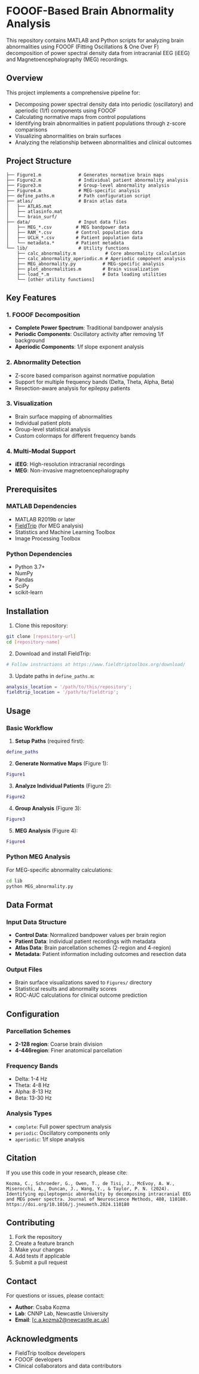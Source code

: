 # FOOOF-Based Brain Abnormality Analysis

This repository contains MATLAB and Python scripts for analyzing brain abnormalities using FOOOF (Fitting Oscillations & One Over F) decomposition of power spectral density data from intracranial EEG (iEEG) and Magnetoencephalography (MEG) recordings.

## Overview

This project implements a comprehensive pipeline for:
- Decomposing power spectral density data into periodic (oscillatory) and aperiodic (1/f) components using FOOOF
- Calculating normative maps from control populations
- Identifying brain abnormalities in patient populations through z-score comparisons
- Visualizing abnormalities on brain surfaces
- Analyzing the relationship between abnormalities and clinical outcomes

## Project Structure

```
├── Figure1.m              # Generates normative brain maps
├── Figure2.m              # Individual patient abnormality analysis
├── Figure3.m              # Group-level abnormality analysis
├── Figure4.m              # MEG-specific analysis
├── define_paths.m         # Path configuration script
├── atlas/                 # Brain atlas data
│   ├── ATLAS.mat
│   ├── atlasinfo.mat
│   └── brain_surf/
├── data/                  # Input data files
│   ├── MEG_*.csv         # MEG bandpower data
│   ├── RAM_*.csv         # Control population data
│   ├── UCLH_*.csv        # Patient population data
│   └── metadata.*        # Patient metadata
└── lib/                   # Utility functions
    ├── calc_abnormality.m           # Core abnormality calculation
    ├── calc_abnormality_aperiodic.m # Aperiodic component analysis
    ├── MEG_abnormality.py          # MEG-specific analysis
    ├── plot_abnormalities.m        # Brain visualization
    ├── load_*.m                    # Data loading utilities
    └── [other utility functions]
```

## Key Features

### 1. FOOOF Decomposition
- **Complete Power Spectrum**: Traditional bandpower analysis
- **Periodic Components**: Oscillatory activity after removing 1/f background
- **Aperiodic Components**: 1/f slope exponent analysis

### 2. Abnormality Detection
- Z-score based comparison against normative population
- Support for multiple frequency bands (Delta, Theta, Alpha, Beta)
- Resection-aware analysis for epilepsy patients

### 3. Visualization
- Brain surface mapping of abnormalities
- Individual patient plots
- Group-level statistical analysis
- Custom colormaps for different frequency bands

### 4. Multi-Modal Support
- **iEEG**: High-resolution intracranial recordings
- **MEG**: Non-invasive magnetoencephalography

## Prerequisites

### MATLAB Dependencies
- MATLAB R2019b or later
- [FieldTrip](https://www.fieldtriptoolbox.org/) (for MEG analysis)
- Statistics and Machine Learning Toolbox
- Image Processing Toolbox

### Python Dependencies
- Python 3.7+
- NumPy
- Pandas
- SciPy
- scikit-learn

## Installation

1. Clone this repository:
```bash
git clone [repository-url]
cd [repository-name]
```

2. Download and install FieldTrip:
```bash
# Follow instructions at https://www.fieldtriptoolbox.org/download/
```

3. Update paths in `define_paths.m`:
```matlab
analysis_location = '/path/to/this/repository';
fieldtrip_location = '/path/to/fieldtrip';
```

## Usage

### Basic Workflow

1. **Setup Paths** (required first):
```matlab
define_paths
```

2. **Generate Normative Maps** (Figure 1):
```matlab
Figure1
```

3. **Analyze Individual Patients** (Figure 2):
```matlab
Figure2
```

4. **Group Analysis** (Figure 3):
```matlab
Figure3
```

5. **MEG Analysis** (Figure 4):
```matlab
Figure4
```

### Python MEG Analysis

For MEG-specific abnormality calculations:
```bash
cd lib
python MEG_abnormality.py
```

## Data Format

### Input Data Structure
- **Control Data**: Normalized bandpower values per brain region
- **Patient Data**: Individual patient recordings with metadata
- **Atlas Data**: Brain parcellation schemes (2-region and 4-region)
- **Metadata**: Patient information including outcomes and resection data

### Output Files
- Brain surface visualizations saved to `Figures/` directory
- Statistical results and abnormality scores
- ROC-AUC calculations for clinical outcome prediction

## Configuration

### Parcellation Schemes
- **2-128 region**: Coarse brain division
- **4-446region**: Finer anatomical parcellation

### Frequency Bands
- Delta: 1-4 Hz
- Theta: 4-8 Hz
- Alpha: 8-13 Hz
- Beta: 13-30 Hz

### Analysis Types
- `complete`: Full power spectrum analysis
- `periodic`: Oscillatory components only
- `aperiodic`: 1/f slope analysis

## Citation

If you use this code in your research, please cite:

```
Kozma, C., Schroeder, G., Owen, T., de Tisi, J., McEvoy, A. W., Miserocchi, A., Duncan, J., Wang, Y., & Taylor, P. N. (2024). Identifying epileptogenic abnormality by decomposing intracranial EEG and MEG power spectra. Journal of Neuroscience Methods, 408, 110180. https://doi.org/10.1016/j.jneumeth.2024.110180
```

## Contributing

1. Fork the repository
2. Create a feature branch
3. Make your changes
4. Add tests if applicable
5. Submit a pull request



## Contact

For questions or issues, please contact:
- **Author**: Csaba Kozma
- **Lab**: CNNP Lab, Newcastle University
- **Email**: [c.a.kozma2@newcastle.ac.uk]

## Acknowledgments

- FieldTrip toolbox developers
- FOOOF developers
- Clinical collaborators and data contributors 
